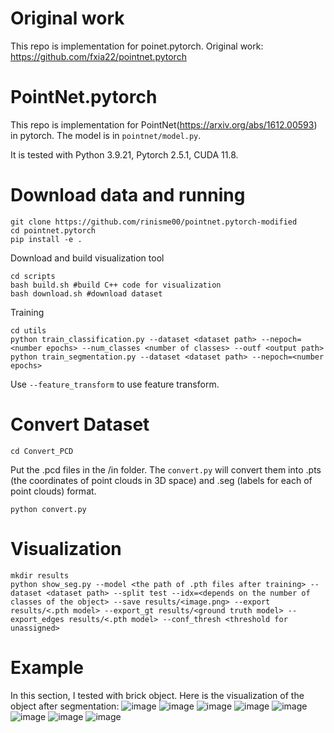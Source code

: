 # Original work
This repo is implementation for poinet.pytorch.
Original work: https://github.com/fxia22/pointnet.pytorch
# PointNet.pytorch
This repo is implementation for PointNet(https://arxiv.org/abs/1612.00593) in pytorch. The model is in `pointnet/model.py`.

It is tested with Python 3.9.21, Pytorch 2.5.1, CUDA 11.8.

# Download data and running

```
git clone https://github.com/rinisme00/pointnet.pytorch-modified
cd pointnet.pytorch
pip install -e .
```

Download and build visualization tool
```
cd scripts
bash build.sh #build C++ code for visualization
bash download.sh #download dataset
```

Training 
```
cd utils
python train_classification.py --dataset <dataset path> --nepoch=<number epochs> --num_classes <number of classes> --outf <output path>
python train_segmentation.py --dataset <dataset path> --nepoch=<number epochs> 
```

Use `--feature_transform` to use feature transform.

# Convert Dataset
```
cd Convert_PCD
```
Put the .pcd files in the /in folder. The ```convert.py``` will convert them into .pts (the coordinates of point clouds in 3D space) and .seg (labels for each of point clouds) format.
```
python convert.py
```

# Visualization
```
mkdir results
python show_seg.py --model <the path of .pth files after training> --dataset <dataset path> --split test --idx=<depends on the number of classes of the object> --save results/<image.png> --export results/<.pth model> --export_gt results/<ground truth model> --export_edges results/<.pth model> --conf_thresh <threshold for unassigned>
```

# Example
In this section, I tested with brick object. Here is the visualization of the object after segmentation:
![image](https://github.com/user-attachments/assets/64682ad9-4d77-4cd5-ba6f-7978718efb09)
![image](https://github.com/user-attachments/assets/8ca53a8d-58d9-4187-b455-865bd54f2cab)
![image](https://github.com/user-attachments/assets/d7428006-bc90-4d04-ad83-d4c849c7b784)
![image](https://github.com/user-attachments/assets/904947a9-5114-44b5-a260-ff5557b1ab9c)
![image](https://github.com/user-attachments/assets/4e885568-e960-473c-892b-8db196f11df2)
![image](https://github.com/user-attachments/assets/5caca3d2-8481-40e5-b693-a0b71f14094c)
![image](https://github.com/user-attachments/assets/e8742802-f1cb-47c0-a5b4-b6fa4a10b6a9)
![image](https://github.com/user-attachments/assets/96eabc1e-f862-444f-9e08-f0314f2e3016)
